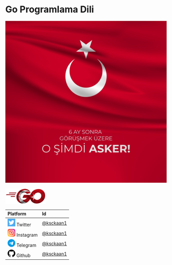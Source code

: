 # Go Programlama Dili

![](.gitbook/assets/3208a2431252c05f682be6a81259afa1.jpeg)

![Image by Kaan Ku&#x15F;cu](.gitbook/assets/golangtrsitelogo.png)

| Platform | Id |
| :--- | :--- |
| ![](.gitbook/assets/twitter.png) Twitter | [@ksckaan1](https://twitter.com/ksckaan1) |
| ![](.gitbook/assets/instagram-sketched.png) Instagram | [@ksckaan1](https://instagram.com/ksckaan1) |
| ![](.gitbook/assets/telegram.png) Telegram | [@ksckaan1](https://t.me/ksckaan1) |
| ![](.gitbook/assets/github-image.png) Github | [@ksckaan1](https://github.com/ksckaan1) |


